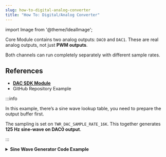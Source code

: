 ```yaml
---
slug: how-to-digital-analog-converter
title: "How To: Digital/Analog Converter"
---
```

import Image from '@theme/IdealImage';

Core Module contains two analog outputs: `DAC0` and `DAC1`. These are real analog outputs, not just **PWM outputs**.

Both channels can run completely separately with different sample rates.

## References
- [**DAC SDK Module**](https://sdk.hardwario.com/group__twr__dac.html)
- GitHub Repository Example

:::info

  In this example, there’s a sine wave lookup table, you need to prepare the output buffer first.

  The sampling is set on `TWR_DAC_SAMPLE_RATE_16K`. This together generates **125 Hz sine-wave on DAC0 output**.

:::

<details><summary><b>Sine Wave Generator Code Example</b></summary>
<p>

  ```c showLineNumbers
  #include <application.h>

  const uint8_t sine_wave[] = {
  0x80, 0x86, 0x8C, 0x93,
  0x99, 0x9F, 0xA5, 0xAB,
  0xB1, 0xB6, 0xBC, 0xC1,
  0xC7, 0xCC, 0xD1, 0xD5,
  0xDA, 0xDE, 0xE2, 0xE6,
  0xEA, 0xED, 0xF0, 0xF3,
  0xF5, 0xF8, 0xFA, 0xFB,
  0xFD, 0xFE, 0xFE, 0xFF,
  0xFF, 0xFF, 0xFE, 0xFE,
  0xFD, 0xFB, 0xFA, 0xF8,
  0xF5, 0xF3, 0xF0, 0xED,
  0xEA, 0xE6, 0xE2, 0xDE,
  0xDA, 0xD5, 0xD1, 0xCC,
  0xC7, 0xC1, 0xBC, 0xB6,
  0xB1, 0xAB, 0xA5, 0x9F,
  0x99, 0x93, 0x8C, 0x86,
  0x80, 0x7A, 0x74, 0x6D,
  0x67, 0x61, 0x5B, 0x55,
  0x4F, 0x4A, 0x44, 0x3F,
  0x39, 0x34, 0x2F, 0x2B,
  0x26, 0x22, 0x1E, 0x1A,
  0x16, 0x13, 0x10, 0x0D,
  0x0B, 0x08, 0x06, 0x05,
  0x03, 0x02, 0x02, 0x01,
  0x01, 0x01, 0x02, 0x02,
  0x03, 0x05, 0x06, 0x08,
  0x0B, 0x0D, 0x10, 0x13,
  0x16, 0x1A, 0x1E, 0x22,
  0x26, 0x2B, 0x2F, 0x34,
  0x39, 0x3F, 0x44, 0x4A,
  0x4F, 0x55, 0x5B, 0x61,
  0x67, 0x6D, 0x74, 0x7A
  };

  void application_init(void)
  {
      twr_dac_init(TWR_DAC_DAC0);

      twr_dac_config_t dac_config;

      dac_config.buffer = (uint8_t*)sine_wave;
      dac_config.length = sizeof(sine_wave);
      dac_config.data_size = TWR_DAC_DATA_SIZE_8;
      dac_config.mode = TWR_DAC_MODE_CIRCULAR;
      dac_config.sample_rate = TWR_DAC_SAMPLE_RATE_16K;

      twr_dac_async_config(TWR_DAC_DAC0, &dac_config);

      twr_dac_async_run(TWR_DAC_DAC0);
  }
  ```

</p>
</details>
